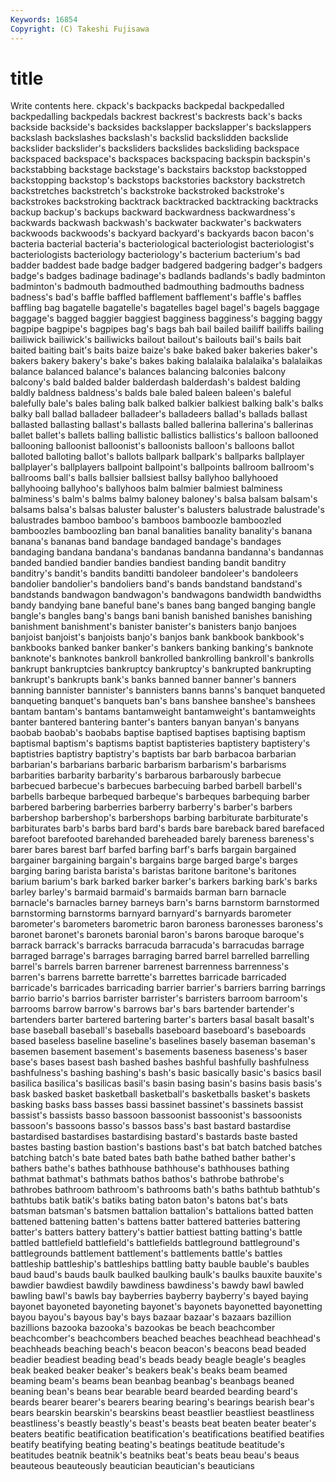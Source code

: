```yaml
---
Keywords: 16854 
Copyright: (C) Takeshi Fujisawa
---
```


# title

Write contents here.
ckpack's backpacks backpedal backpedalled
backpedalling backpedals backrest backrest's backrests back's backs backside backside's backsides
backslapper backslapper's backslappers backslash backslashes backslash's backslid backslidden backslide backslider
backslider's backsliders backslides backsliding backspace backspaced backspace's backspaces backspacing backspin
backspin's backstabbing backstage backstage's backstairs backstop backstopped backstopping backstop's backstops
backstories backstory backstretch backstretches backstretch's backstroke backstroked backstroke's backstrokes backstroking
backtrack backtracked backtracking backtracks backup backup's backups backward backwardness backwardness's
backwards backwash backwash's backwater backwater's backwaters backwoods backwoods's backyard backyard's
backyards bacon bacon's bacteria bacterial bacteria's bacteriological bacteriologist bacteriologist's bacteriologists
bacteriology bacteriology's bacterium bacterium's bad badder baddest bade badge badger
badgered badgering badger's badgers badge's badges badinage badinage's badlands badlands's
badly badminton badminton's badmouth badmouthed badmouthing badmouths badness badness's bad's
baffle baffled bafflement bafflement's baffle's baffles baffling bag bagatelle bagatelle's
bagatelles bagel bagel's bagels baggage baggage's bagged baggier baggiest bagginess
bagginess's bagging baggy bagpipe bagpipe's bagpipes bag's bags bah bail
bailed bailiff bailiffs bailing bailiwick bailiwick's bailiwicks bailout bailout's bailouts
bail's bails bait baited baiting bait's baits baize baize's bake
baked baker bakeries baker's bakers bakery bakery's bake's bakes baking
balalaika balalaika's balalaikas balance balanced balance's balances balancing balconies balcony
balcony's bald balded balder balderdash balderdash's baldest balding baldly baldness
baldness's balds bale baled baleen baleen's baleful balefully bale's bales
baling balk balked balkier balkiest balking balk's balks balky ball
ballad balladeer balladeer's balladeers ballad's ballads ballast ballasted ballasting ballast's
ballasts balled ballerina ballerina's ballerinas ballet ballet's ballets balling ballistic
ballistics ballistics's balloon ballooned ballooning balloonist balloonist's balloonists balloon's balloons
ballot balloted balloting ballot's ballots ballpark ballpark's ballparks ballplayer ballplayer's
ballplayers ballpoint ballpoint's ballpoints ballroom ballroom's ballrooms ball's balls ballsier
ballsiest ballsy ballyhoo ballyhooed ballyhooing ballyhoo's ballyhoos balm balmier balmiest
balminess balminess's balm's balms balmy baloney baloney's balsa balsam balsam's
balsams balsa's balsas baluster baluster's balusters balustrade balustrade's balustrades bamboo
bamboo's bamboos bamboozle bamboozled bamboozles bamboozling ban banal banalities banality
banality's banana banana's bananas band bandage bandaged bandage's bandages bandaging
bandana bandana's bandanas bandanna bandanna's bandannas banded bandied bandier bandies
bandiest banding bandit banditry banditry's bandit's bandits banditti bandoleer bandoleer's
bandoleers bandolier bandolier's bandoliers band's bands bandstand bandstand's bandstands bandwagon
bandwagon's bandwagons bandwidth bandwidths bandy bandying bane baneful bane's banes
bang banged banging bangle bangle's bangles bang's bangs bani banish
banished banishes banishing banishment banishment's banister banister's banisters banjo banjoes
banjoist banjoist's banjoists banjo's banjos bank bankbook bankbook's bankbooks banked
banker banker's bankers banking banking's banknote banknote's banknotes bankroll bankrolled
bankrolling bankroll's bankrolls bankrupt bankruptcies bankruptcy bankruptcy's bankrupted bankrupting bankrupt's
bankrupts bank's banks banned banner banner's banners banning bannister bannister's
bannisters banns banns's banquet banqueted banqueting banquet's banquets ban's bans
banshee banshee's banshees bantam bantam's bantams bantamweight bantamweight's bantamweights banter
bantered bantering banter's banters banyan banyan's banyans baobab baobab's baobabs
baptise baptised baptises baptising baptism baptismal baptism's baptisms baptist baptisteries
baptistery baptistery's baptistries baptistry baptistry's baptists bar barb barbacoa barbarian
barbarian's barbarians barbaric barbarism barbarism's barbarisms barbarities barbarity barbarity's barbarous
barbarously barbecue barbecued barbecue's barbecues barbecuing barbed barbell barbell's barbells
barbeque barbequed barbeque's barbeques barbequing barber barbered barbering barberries barberry
barberry's barber's barbers barbershop barbershop's barbershops barbing barbiturate barbiturate's barbiturates
barb's barbs bard bard's bards bare bareback bared barefaced barefoot
barefooted barehanded bareheaded barely bareness bareness's barer bares barest barf
barfed barfing barf's barfs bargain bargained bargainer bargaining bargain's bargains
barge barged barge's barges barging baring barista barista's baristas baritone
baritone's baritones barium barium's bark barked barker barker's barkers barking
bark's barks barley barley's barmaid barmaid's barmaids barman barn barnacle
barnacle's barnacles barney barneys barn's barns barnstorm barnstormed barnstorming barnstorms
barnyard barnyard's barnyards barometer barometer's barometers barometric baron baroness baronesses
baroness's baronet baronet's baronets baronial baron's barons baroque baroque's barrack
barrack's barracks barracuda barracuda's barracudas barrage barraged barrage's barrages barraging
barred barrel barrelled barrelling barrel's barrels barren barrener barrenest barrenness
barrenness's barren's barrens barrette barrette's barrettes barricade barricaded barricade's barricades
barricading barrier barrier's barriers barring barrings barrio barrio's barrios barrister
barrister's barristers barroom barroom's barrooms barrow barrow's barrows bar's bars
bartender bartender's bartenders barter bartered bartering barter's barters basal basalt
basalt's base baseball baseball's baseballs baseboard baseboard's baseboards based baseless
baseline baseline's baselines basely baseman baseman's basemen basement basement's basements
baseness baseness's baser base's bases basest bash bashed bashes bashful
bashfully bashfulness bashfulness's bashing bashing's bash's basic basically basic's basics
basil basilica basilica's basilicas basil's basin basing basin's basins basis
basis's bask basked basket basketball basketball's basketballs basket's baskets basking
basks bass basses bassi bassinet bassinet's bassinets bassist bassist's bassists
basso bassoon bassoonist bassoonist's bassoonists bassoon's bassoons basso's bassos bass's
bast bastard bastardise bastardised bastardises bastardising bastard's bastards baste basted
bastes basting bastion bastion's bastions bast's bat batch batched batches
batching batch's bate bated bates bath bathe bathed bather bather's
bathers bathe's bathes bathhouse bathhouse's bathhouses bathing bathmat bathmat's bathmats
bathos bathos's bathrobe bathrobe's bathrobes bathroom bathroom's bathrooms bath's baths
bathtub bathtub's bathtubs batik batik's batiks bating baton baton's batons
bat's bats batsman batsman's batsmen battalion battalion's battalions batted batten
battened battening batten's battens batter battered batteries battering batter's batters
battery battery's battier battiest batting batting's battle battled battlefield battlefield's
battlefields battleground battleground's battlegrounds battlement battlement's battlements battle's battles battleship
battleship's battleships battling batty bauble bauble's baubles baud baud's bauds
baulk baulked baulking baulk's baulks bauxite bauxite's bawdier bawdiest bawdily
bawdiness bawdiness's bawdy bawl bawled bawling bawl's bawls bay bayberries
bayberry bayberry's bayed baying bayonet bayoneted bayoneting bayonet's bayonets bayonetted
bayonetting bayou bayou's bayous bay's bays bazaar bazaar's bazaars bazillion
bazillions bazooka bazooka's bazookas be beach beachcomber beachcomber's beachcombers beached
beaches beachhead beachhead's beachheads beaching beach's beacon beacon's beacons bead
beaded beadier beadiest beading bead's beads beady beagle beagle's beagles
beak beaked beaker beaker's beakers beak's beaks beam beamed beaming
beam's beams bean beanbag beanbag's beanbags beaned beaning bean's beans
bear bearable beard bearded bearding beard's beards bearer bearer's bearers
bearing bearing's bearings bearish bear's bears bearskin bearskin's bearskins beast
beastlier beastliest beastliness beastliness's beastly beastly's beast's beasts beat beaten
beater beater's beaters beatific beatification beatification's beatifications beatified beatifies beatify
beatifying beating beating's beatings beatitude beatitude's beatitudes beatnik beatnik's beatniks
beat's beats beau beau's beaus beauteous beauteously beautician beautician's beauticians
